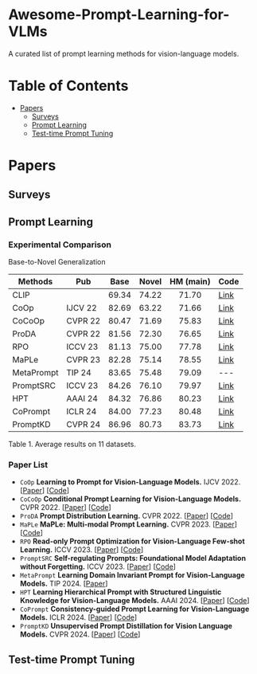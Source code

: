 # Awesome-Prompt-Learning-for-VLMs
A curated list of prompt learning methods for vision-language models.

# Table of Contents

- [Papers](#papers)
    - [Surveys](#surveys)
    - [Prompt Learning](#prompt-learning)
    - [Test-time Prompt Tuning](#test-time-prompt-tuning)


# Papers

## Surveys


## Prompt Learning

### Experimental Comparison

Base-to-Novel Generalization

| Methods    | Pub      | Base   | Novel  | HM (main)     | Code |
| ---        | ---      | ---    | ---    | :---:  | ---  |
| CLIP       |          | 69.34  | 74.22  | 71.70  | [Link](https://github.com/openai/CLIP)  |
| CoOp       | IJCV 22  | 82.69  | 63.22  | 71.66  | [Link](https://github.com/kaiyangzhou/coop)  |
| CoCoOp     | CVPR 22  | 80.47  | 71.69  | 75.83  | [Link](https://github.com/KaiyangZhou/CoOp)  |
| ProDA      | CVPR 22  | 81.56  | 72.30  | 76.65  | [Link](https://github.com/bbbdylan/proda) |
| RPO        | ICCV 23  | 81.13  | 75.00  | 77.78  | [Link](https://github.com/mlvlab/RPO)  |
| MaPLe      | CVPR 23  | 82.28  | 75.14  | 78.55  | [Link](https://github.com/muzairkhattak/multimodal-prompt-learning)  |
| MetaPrompt | TIP 24   | 83.65  | 75.48  | 79.09  | ---  |
| PromptSRC  | ICCV 23  | 84.26  | 76.10  | 79.97  | [Link](https://github.com/muzairkhattak/PromptSRC)  |
| HPT        | AAAI 24  | 84.32  | 76.86  | 80.23  | [Link](https://github.com/vill-lab/2024-aaai-hpt)  |
| CoPrompt   | ICLR 24  | 84.00  | 77.23  | 80.48  | [Link](https://github.com/shuvenduroy/coprompt)  |
| PromptKD   | CVPR 24  | 86.96  | 80.73  | 83.73  | [Link](https://github.com/zhengli97/promptkd)  |

Table 1. Average results on 11 datasets.


<!-- | Methods    | Pub      | Base   | Novel  | HM      | Code |
| ---        | ---      | ---    | ---    | ---     | ---  | 
| CLIP       |          | 72.43  | 68.14  | 70.22   | [Link]()  |
| CoOp       | IJCV 22  | 76.47  | 67.88  |         | [Link]()  |
| CoCoOp     | CVPR 22  | 75.98  | 70.43  | 73.10   | [Link]()  |
| MaPLe      |          | 76.66  | 70.54  | 73.47   | [Link]()  |
| RPO        | ICCV 23  |        |        | 74.00   | ---  |
| PromptSRC  | ICCV 23  | 77.60  | 70.73  | 74.01   | [Link]()  |
| MetaPrompt |          |        |        | 74.02   | ---  |
| HPT        |          |        |        | 74.17   | ---  |
| CoPrompt   | ICLR 24  | 77.67  | 71.27  | 74.33   | ---  |
| CE         |          |        |        | 75.49   | ---  |
| PromptKD   | CVPR 24  | 80.83  | 74.66  | 77.62   | [Link]()  |

Table 2. Experimental results on ImageNet-1K. -->

### Paper List

- `CoOp` **Learning to Prompt for Vision-Language Models.** IJCV 2022. [[Paper](https://arxiv.org/abs/2203.05557)] [[Code](https://github.com/KaiyangZhou/CoOp)]
- `CoCoOp` **Conditional Prompt Learning for Vision-Language Models.** CVPR 2022. [[Paper](https://arxiv.org/abs/2203.05557)] [[Code](https://github.com/KaiyangZhou/CoOp)]
- `ProDA` **Prompt Distribution Learning.** CVPR 2022. [[Paper](https://arxiv.org/abs/2205.03340)] [[Code](https://github.com/bbbdylan/proda)]
- `MaPLe` **MaPLe: Multi-modal Prompt Learning.** CVPR 2023. [[Paper](https://arxiv.org/abs/2210.03117)] [[Code]()]
- `RPO` **Read-only Prompt Optimization for Vision-Language Few-shot Learning.** ICCV 2023. [[Paper](https://arxiv.org/abs/2308.14960)] [[Code](https://github.com/mlvlab/rpo)]
- `PromptSRC` **Self-regulating Prompts: Foundational Model Adaptation without Forgetting.** ICCV 2023. [[Paper](https://openaccess.thecvf.com//content/ICCV2023/papers/Khattak_Self-regulating_Prompts_Foundational_Model_Adaptation_without_Forgetting_ICCV_2023_paper.pdf)] [[Code](https://github.com/muzairkhattak/PromptSRC)]
- `MetaPrompt` **Learning Domain Invariant Prompt for Vision-Language Models.** TIP 2024. [[Paper](https://arxiv.org/abs/2212.04196)]
- `HPT` **Learning Hierarchical Prompt with Structured Linguistic Knowledge for Vision-Language Models.** AAAI 2024. [[Paper](https://arxiv.org/abs/2312.06323)] [[Code](https://github.com/Vill-Lab/2024-AAAI-HPT)]
- `CoPrompt` **Consistency-guided Prompt Learning for Vision-Language Models.** ICLR 2024. [[Paper](https://arxiv.org/abs/2306.01195)] [[Code](https://github.com/ShuvenduRoy/CoPrompt)]
- `PromptKD` **Unsupervised Prompt Distillation for Vision Language Models.** CVPR 2024. [[Paper](https://arxiv.org/abs/2403.02781)] [[Code](https://github.com/zhengli97/PromptKD)]



## Test-time Prompt Tuning





